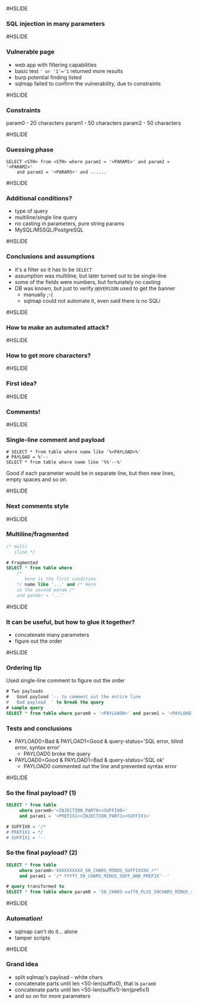 #HSLIDE

### SQL injection in many parameters

#HSLIDE

### Vulnerable page

- web app with filtering capabilities
- basic test `' or '1'='1` returned more results
- burp potential finding listed
- sqlmap failed to confirm the vulnerability, due to constraints

#HSLIDE

### Constraints

param0 - 20 characters
param1 - 50 characters
param2 - 50 characters

#HSLIDE

### Guessing phase

```
SELECT <STH> from <STH> where param1 = '<PARAM1>' and param2 = '<PARAM2>'
    and param3 = '<PARAM3>' and ......
```

#HSLIDE

### Additional conditions?

- type of query
- multiline/single line query
- no casting in parameters, pure string params
- MySQL/MSSQL/PostgreSQL

#HSLIDE

### Conclusions and assumptions

- it's a filter so it has to be `SELECT`
- assumption was multiline, but later turned out to be single-line
- some of the fields were numbers, but fortunately no casting
- DB was known, but just to verify `@@VERSION` used to get the banner
    - manually ;-(
    - sqlmap could not automate it, even said there is no SQLi

#HSLIDE

### How to make an automated attack?

#HSLIDE

### How to get more characters?

#HSLIDE

### First idea?

#HSLIDE

### Comments!

#HSLIDE

### Single-line comment and payload

```
# SELECT * from table where name like '%<PAYLOAD>%'
# PAYLOAD = %'--
SELECT * from table where name like '%%'--%'
```

Good if each parameter would be in separate line, but then new lines, empty spaces and so on.

#HSLIDE

### Next comments style

#HSLIDE

### Multiline/fragmented

```sql
/* multi
   iline */

# Fragmented
SELECT * from table where 
    /* 
       here is the first condition
    */ name like '...' and /* Here 
    is the second param /*
    and gender = '...'
```

#HSLIDE

### It can be useful, but how to glue it together?

- concatenate many parameters
- figure out the order

#HSLIDE

### Ordering tip

Used single-line comment to figure out the order

```sql
# Two payloads
#   Good payload '-- to comment out the entire line
#   Bad payload  ' to break the query
# sample query
SELECT * from table where param0 = '<PAYLOAD0>' and param1 = '<PAYLOAD1>'
```

### Tests and conclusions

- PAYLOAD0=Bad & PAYLOAD1=Good & query-status='SQL error, blind error, syntax error'
    - PAYLOAD0 broke the query
- PAYLOAD0=Good & PAYLOAD1=Bad & query-status='SQL ok'
    - PAYLOAD0 commented out the line and prevented syntax error

#HSLIDE


### So the final payload? (1)

```sql
SELECT * from table 
     where param0='<INJECTION_PART0><SUFFIX0>' 
     and param1 = '<PREFIX1><INJECTION_PART1><SUFFIX1>'

# SUFFIX0 = '/*
# PREFIX1 = */
# SUFFIX1 = '--
```

### So the final payload? (2)

```sql
SELECT * from table
     where param0='XXXXXXXXXX_50_CHARS_MINUS_SUFFIXXXX /*' 
     and param1 = '/* YYYYY_50_CHARS_MINUS_SUFF_AND_PREFIX'--'

# query transformed to
SELECT * from table where param0 = '50_CHARS-suff0_PLUS_50CHARS_MINUS_suff1_PLUS_pref1'
```

#HSLIDE

### Automation!

- sqlmap can't do it... alone
- tamper scripts

#HSLIDE

### Grand idea

- split sqlmap's payload - white chars
- concatenate parts until len <50-len(suffix0), that is `param0`
- concatenate parts until len <50-len(suffix1)-len(prefix1)
- and so on for more parameters


